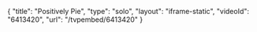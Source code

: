 {
    "title": "Positively Pie",
    "type": "solo",
    "layout": "iframe-static",
    "videoId": "6413420",
    "url": "\/tvpembed\/6413420"
}